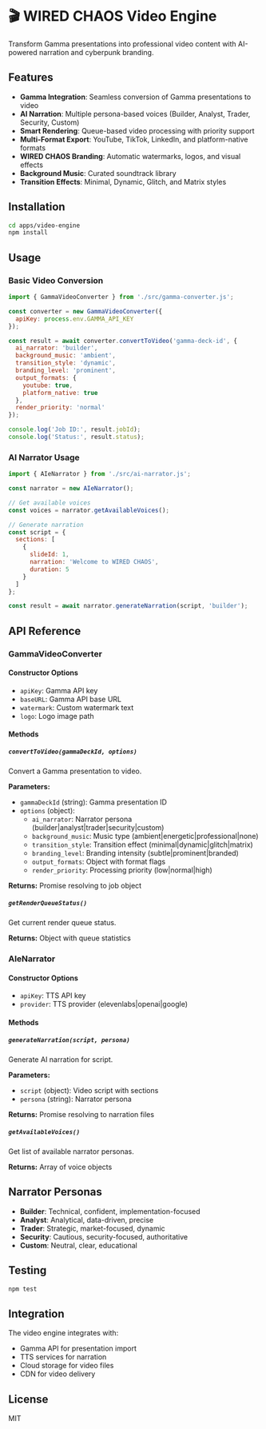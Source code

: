 # 🎬 WIRED CHAOS Video Engine

Transform Gamma presentations into professional video content with AI-powered narration and cyberpunk branding.

## Features

- **Gamma Integration**: Seamless conversion of Gamma presentations to video
- **AI Narration**: Multiple persona-based voices (Builder, Analyst, Trader, Security, Custom)
- **Smart Rendering**: Queue-based video processing with priority support
- **Multi-Format Export**: YouTube, TikTok, LinkedIn, and platform-native formats
- **WIRED CHAOS Branding**: Automatic watermarks, logos, and visual effects
- **Background Music**: Curated soundtrack library
- **Transition Effects**: Minimal, Dynamic, Glitch, and Matrix styles

## Installation

```bash
cd apps/video-engine
npm install
```

## Usage

### Basic Video Conversion

```javascript
import { GammaVideoConverter } from './src/gamma-converter.js';

const converter = new GammaVideoConverter({
  apiKey: process.env.GAMMA_API_KEY
});

const result = await converter.convertToVideo('gamma-deck-id', {
  ai_narrator: 'builder',
  background_music: 'ambient',
  transition_style: 'dynamic',
  branding_level: 'prominent',
  output_formats: {
    youtube: true,
    platform_native: true
  },
  render_priority: 'normal'
});

console.log('Job ID:', result.jobId);
console.log('Status:', result.status);
```

### AI Narrator Usage

```javascript
import { AIeNarrator } from './src/ai-narrator.js';

const narrator = new AIeNarrator();

// Get available voices
const voices = narrator.getAvailableVoices();

// Generate narration
const script = {
  sections: [
    {
      slideId: 1,
      narration: 'Welcome to WIRED CHAOS',
      duration: 5
    }
  ]
};

const result = await narrator.generateNarration(script, 'builder');
```

## API Reference

### GammaVideoConverter

#### Constructor Options
- `apiKey`: Gamma API key
- `baseURL`: Gamma API base URL
- `watermark`: Custom watermark text
- `logo`: Logo image path

#### Methods

##### `convertToVideo(gammaDeckId, options)`
Convert a Gamma presentation to video.

**Parameters:**
- `gammaDeckId` (string): Gamma presentation ID
- `options` (object):
  - `ai_narrator`: Narrator persona (builder|analyst|trader|security|custom)
  - `background_music`: Music type (ambient|energetic|professional|none)
  - `transition_style`: Transition effect (minimal|dynamic|glitch|matrix)
  - `branding_level`: Branding intensity (subtle|prominent|branded)
  - `output_formats`: Object with format flags
  - `render_priority`: Processing priority (low|normal|high)

**Returns:** Promise resolving to job object

##### `getRenderQueueStatus()`
Get current render queue status.

**Returns:** Object with queue statistics

### AIeNarrator

#### Constructor Options
- `apiKey`: TTS API key
- `provider`: TTS provider (elevenlabs|openai|google)

#### Methods

##### `generateNarration(script, persona)`
Generate AI narration for script.

**Parameters:**
- `script` (object): Video script with sections
- `persona` (string): Narrator persona

**Returns:** Promise resolving to narration files

##### `getAvailableVoices()`
Get list of available narrator personas.

**Returns:** Array of voice objects

## Narrator Personas

- **Builder**: Technical, confident, implementation-focused
- **Analyst**: Analytical, data-driven, precise
- **Trader**: Strategic, market-focused, dynamic
- **Security**: Cautious, security-focused, authoritative
- **Custom**: Neutral, clear, educational

## Testing

```bash
npm test
```

## Integration

The video engine integrates with:
- Gamma API for presentation import
- TTS services for narration
- Cloud storage for video files
- CDN for video delivery

## License

MIT
